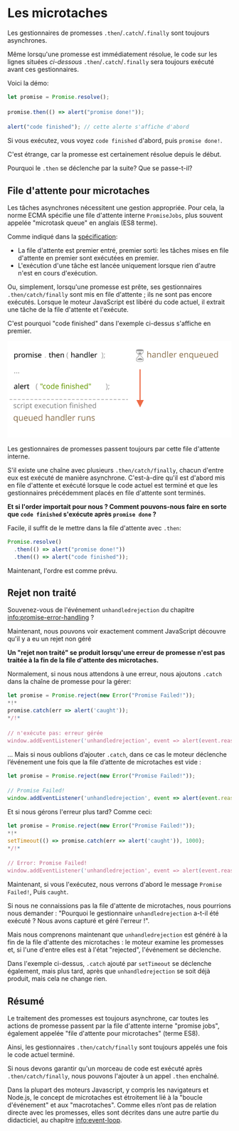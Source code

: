 
# Les microtaches

Les gestionnaires de promesses `.then`/`.catch`/`.finally` sont toujours asynchrones.

Même lorsqu'une promesse est immédiatement résolue, le code sur les lignes situées *ci-dessous* `.then`/`.catch`/`.finally` sera toujours exécuté avant ces gestionnaires.

Voici la démo:

```js run
let promise = Promise.resolve();

promise.then(() => alert("promise done!"));

alert("code finished"); // cette alerte s'affiche d'abord
```

Si vous exécutez, vous voyez `code finished` d'abord, puis `promise done!`.

C'est étrange, car la promesse est certainement résolue depuis le début.

Pourquoi le `.then` se déclenche par la suite? Que se passe-t-il?

## File d'attente pour microtaches

Les tâches asynchrones nécessitent une gestion appropriée. Pour cela, la norme ECMA spécifie une file d'attente interne `PromiseJobs`, plus souvent appelée "microtask queue" en anglais (ES8 terme).

Comme indiqué dans la [spécification](https://tc39.github.io/ecma262/#sec-jobs-and-job-queues):

- La file d'attente est premier entré, premier sorti: les tâches mises en file d'attente en premier sont exécutées en premier.
- L'exécution d'une tâche est lancée uniquement lorsque rien d'autre n'est en cours d'exécution.

Ou, simplement, lorsqu'une promesse est prête, ses gestionnaires `.then/catch/finally` sont mis en file d'attente ; ils ne sont pas encore exécutés. Lorsque le moteur JavaScript est libéré du code actuel, il extrait une tâche de la file d'attente et l'exécute.

C'est pourquoi "code finished" dans l'exemple ci-dessus s'affiche en premier.

![](promiseQueue.svg)

Les gestionnaires de promesses passent toujours par cette file d'attente interne.

S'il existe une chaîne avec plusieurs `.then/catch/finally`, chacun d'entre eux est exécuté de manière asynchrone. C'est-à-dire qu'il est d'abord mis en file d'attente et exécuté lorsque le code actuel est terminé et que les gestionnaires précédemment placés en file d'attente sont terminés.

**Et si l'order importait pour nous ? Comment pouvons-nous faire en sorte que `code finished` s'exécute après `promise done` ?**

Facile, il suffit de le mettre dans la file d'attente avec `.then`:

```js run
Promise.resolve()
  .then(() => alert("promise done!"))
  .then(() => alert("code finished"));
```

Maintenant, l'ordre est comme prévu.

## Rejet non traité

Souvenez-vous de l'événement `unhandledrejection` du chapitre <info:promise-error-handling> ?

Maintenant, nous pouvons voir exactement comment JavaScript découvre qu'il y a eu un rejet non géré

**Un "rejet non traité" se produit lorsqu'une erreur de promesse n'est pas traitée à la fin de la file d'attente des microtaches.**

Normalement, si nous nous attendons à une erreur, nous ajoutons `.catch` dans la chaîne de promesse pour la gérer:

```js run
let promise = Promise.reject(new Error("Promise Failed!"));
*!*
promise.catch(err => alert('caught'));
*/!*

// n'exécute pas: erreur gérée
window.addEventListener('unhandledrejection', event => alert(event.reason));
```

… Mais si nous oublions d’ajouter `.catch`, dans ce cas le moteur déclenche l’événement une fois que la file d’attente de microtaches est vide :

```js run
let promise = Promise.reject(new Error("Promise Failed!"));

// Promise Failed!
window.addEventListener('unhandledrejection', event => alert(event.reason));
```

Et si nous gérons l'erreur plus tard? Comme ceci:

```js run
let promise = Promise.reject(new Error("Promise Failed!"));
*!*
setTimeout(() => promise.catch(err => alert('caught')), 1000);
*/!*

// Error: Promise Failed!
window.addEventListener('unhandledrejection', event => alert(event.reason));
```

Maintenant, si vous l'exécutez, nous verrons d'abord le message `Promise Failed!`, Puis `caught`.

Si nous ne connaissions pas la file d'attente de microtaches, nous pourrions nous demander : "Pourquoi le gestionnaire `unhandledrejection` a-t-il été exécuté ? Nous avons capturé et géré l'erreur !".

Mais nous comprenons maintenant que `unhandledrejection` est généré à la fin de la file d'attente des microtaches : le moteur examine les promesses et, si l'une d'entre elles est à l'état "rejected", l'événement se déclenche.

Dans l'exemple ci-dessus, `.catch` ajouté par `setTimeout` se déclenche également, mais plus tard, après que `unhandledrejection` se soit déjà produit, mais cela ne change rien.

## Résumé

Le traitement des promesses est toujours asynchrone, car toutes les actions de promesse passent par la file d'attente interne "promise jobs", également appelée "file d'attente pour microtaches" (terme ES8).

Ainsi, les gestionnaires `.then/catch/finally` sont toujours appelés une fois le code actuel terminé.

Si nous devons garantir qu'un morceau de code est exécuté après `.then/catch/finally`, nous pouvons l'ajouter à un appel `.then` enchaîné.

Dans la plupart des moteurs Javascript, y compris les navigateurs et Node.js, le concept de microtaches est étroitement lié à la "boucle d'événement" et aux "macrotaches". Comme elles n’ont pas de relation directe avec les promesses, elles sont décrites dans une autre partie du didacticiel, au chapitre <info:event-loop>.
